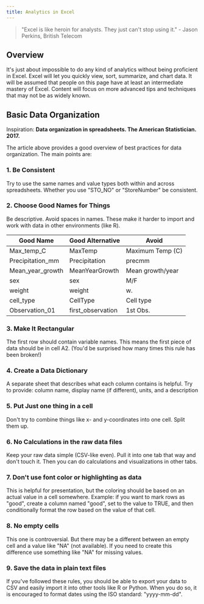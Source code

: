 ```yaml
---
title: Analytics in Excel
---
```


> "Excel is like heroin for analysts.  They just can't stop using it." - Jason Perkins, British Telecom

## Overview

It's just about impossible to do any kind of analytics without being proficient in Excel.  Excel will let you quickly view, sort, summarize, and chart data.  It will be assumed that people on this page have at least an intermediate mastery of Excel.  Content will focus on more advanced tips and techniques that may not be as widely known.

## Basic Data Organization

Inspiration: __Data organization in spreadsheets.  The American Statistician.  2017.__

The article above provides a good overview of best practices for data organization.  The main points are:

### 1. Be Consistent

Try to use the same names and value types both within and across spreadsheets.  Whether you use "STO_NO" or "StoreNumber" be consistent.

### 2. Choose Good Names for Things

Be descriptive.  Avoid spaces in names.  These make it harder to import and work with data in other environments (like R).

| Good Name        | Good Alternative   | Avoid            |
|------------------|--------------------|------------------|
| Max_temp_C       | MaxTemp            | Maximum Temp (C) |
| Precipitation_mm | Precipitation      | precmm           |
| Mean_year_growth | MeanYearGrowth     | Mean growth/year |
| sex	             | sex                | M/F              |
| weight           | weight	            | w.               |
| cell_type        | CellType           | Cell type        |
| Observation_01   | first_observation  | 1st Obs.         |

### 3. Make It Rectangular

The first row should contain variable names.  This means the first piece of data should be in cell A2.  (You'd be surprised how many times this rule has been broken!)

### 4. Create a Data Dictionary

A separate sheet that describes what each column contains is helpful.  Try to provide: column name, display name (if different), units, and a description

### 5. Put Just one thing in a cell

Don't try to combine things like x- and y-coordinates into one cell.  Split them up.

### 6. No Calculations in the raw data files

Keep your raw data simple (CSV-like even).  Pull it into one tab that way and don't touch it.  Then you can do calculations and visualizations in other tabs.

### 7. Don't use font color or highlighting as data

This is helpful for presentation, but the coloring should be based on an actual value in a cell somewhere.  Example: if you want to mark rows as "good", create a column named "good", set to the value to TRUE, and then conditionally format the row based on the value of that cell.

### 8. No empty cells

This one is controversial. But there may be a different between an empty cell and a value like "NA" (not available).  If you need to create this difference use something like "NA" for missing values.

### 9. Save the data in plain text files

If you've followed these rules, you should be able to export your data to CSV and easily import it into other tools like R or Python.  When you do so, it is encouraged to format dates using the ISO standard: "yyyy-mm-dd".
